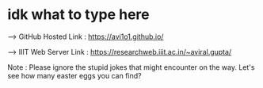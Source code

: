 # idk what to type here

--> GitHub Hosted Link : https://avi1o1.github.io/

--> IIIT Web Server Link : https://researchweb.iiit.ac.in/~aviral.gupta/

Note : Please ignore the stupid jokes that might encounter on the way.
Let's see how many easter eggs you can find?	
